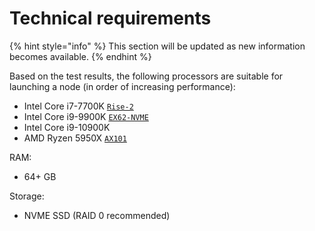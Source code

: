 # Technical requirements

{% hint style="info" %}
This section will be updated as new information becomes available.‌
{% endhint %}

Based on the test results, the following processors are suitable for launching a node \(in order of increasing performance\):‌

* Intel Core i7-7700K [`Rise-2`](https://www.ovhcloud.com/en-gb/bare-metal/rise/rise-2/)​
* Intel Core i9-9900K [`EX62-NVME`](https://www.hetzner.com/dedicated-rootserver/ex62-nvme)​
* Intel Core i9-10900K
* AMD Ryzen 5950X [`AX101`](https://www.hetzner.com/dedicated-rootserver/ax101)​

RAM:‌

* 64+ GB

Storage:‌

* NVME SSD \(RAID 0 recommended\)

